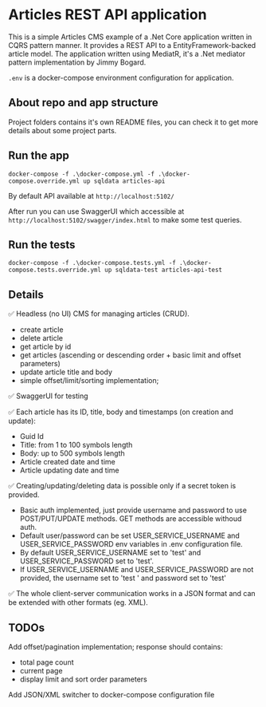 # Articles REST API application

This is a simple Articles CMS example of a .Net Core application written in CQRS pattern manner. 
It provides a REST API to a EntityFramework-backed article model.
The application written using MediatR, it's a .Net mediator pattern implementation by Jimmy Bogard.

`.env` is a docker-compose environment configuration for application.

## About repo and app structure

Project folders contains it's own README files, you can check it to get more details about some project parts.

## Run the app

```docker-compose -f .\docker-compose.yml -f .\docker-compose.override.yml up sqldata articles-api```

By default API available at ```http://localhost:5102/```

After run you can use SwaggerUI which accessible at ```http://localhost:5102/swagger/index.html``` to make some test queries.

## Run the tests

```docker-compose -f .\docker-compose.tests.yml -f .\docker-compose.tests.override.yml up sqldata-test articles-api-test```

## Details

✅ Headless (no UI) CMS for managing articles (CRUD).
- create article
- delete article
- get article by id
- get articles (ascending or descending order + basic limit and offset parameters)
- update article title and body
- simple offset/limit/sorting implementation;

✅ SwaggerUI for testing

✅ Each article has its ID, title, body and timestamps (on creation and update):
- Guid Id
- Title: from 1 to 100 symbols length
- Body: up to 500 symbols length
- Article created date and time
- Article updating date and time

✅ Creating/updating/deleting data is possible only if a secret token is provided.
- Basic auth implemented, just provide username and password to use POST/PUT/UPDATE methods. GET methods are accessible withoud auth.
- Default user/password can be set USER_SERVICE_USERNAME and USER_SERVICE_PASSWORD env variables in .env configuration file.
- By default USER_SERVICE_USERNAME set to 'test' and USER_SERVICE_PASSWORD set to 'test'.
- If USER_SERVICE_USERNAME and USER_SERVICE_PASSWORD are not provided, the username set to 'test ' and password set to 'test'

✅ The whole client-server communication works in a JSON format and can be extended with other formats (eg. XML).


## TODOs
Add offset/pagination implementation; response should contains:
- total page count
- current page
- display limit and sort order parameters

Add JSON/XML switcher to docker-compose configuration file